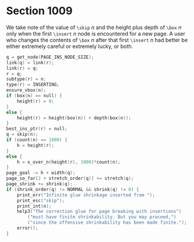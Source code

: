 # Section 1009

We take note of the value of `\skip` *n* and the height plus depth of `\box`&nbsp;*n* only when the first `\insert`&nbsp;*n* node is encountered for a new page.
A user who changes the contents of `\box`&nbsp;*n* after that first `\insert`&nbsp;*n* had better be either extremely careful or extremely lucky, or both.

```c << Create a page insertion node with |subtype(r) = n|, and include the glue correction for box |n| in the current page state >>=
q = get_node(PAGE_INS_NODE_SIZE);
link(q) = link(r);
link(r) = q;
r = q;
subtype(r) = n;
type(r) = INSERTING;
ensure_vbox(n);
if (box(n) == null) {
    height(r) = 0;
}
else {
    height(r) = height(box(n)) + depth(box(n));
}
best_ins_ptr(r) = null;
q = skip(n);
if (count(n) == 1000) {
    h = height(r);
}
else {
    h = x_over_n(height(r), 1000)*count(n);
}
page_goal -= h + width(q);
page_so_far[2 + stretch_order(q)] += stretch(q);
page_shrink += shrink(q);
if (shrink_order(q) != NORMAL && shrink(q) != 0) {
    print_err("Infinite glue shrinkage inserted from ");
    print_esc("skip");
    print_int(n);
    help3("The correction glue for page breaking with insertions")
        ("must have finite shrinkability. But you may proceed,")
        ("since the offensive shrinkability has been made finite.");
    error();
}
```
